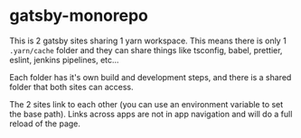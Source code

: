 # gatsby-monorepo

This is 2 gatsby sites sharing 1 yarn workspace. This means there is only 1 `.yarn/cache` folder and they can share things like tsconfig, babel, prettier, eslint, jenkins pipelines, etc...

Each folder has it's own build and development steps, and there is a shared folder that both sites can access.

The 2 sites link to each other (you can use an environment variable to set the base path). Links across apps are not in app navigation and will do a full reload of the page.
